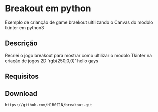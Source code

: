 # Breakout em python
Exemplo de crianção de game braekout ultilizando o Canvas do modolo tkinter em python3
## Descrição
Recriei o jogo breakout para mostrar como ultilizar o modolo Tkinter na criação de jogos 2D
'rgb(250,0,0)'
 hello gays
## Requisitos
## Download
```
https://github.com/H1R0Z1N/breakout.git
```


